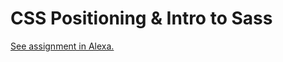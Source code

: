 # CSS Positioning & Intro to Sass

[See assignment in Alexa.](https://alexa.bitmaker.co/cohorts/67/assignments/2047/latest)
